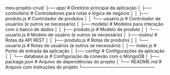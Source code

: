 meu-projeto-crud/
├── app/                   # Diretório principal da aplicação
│   ├── controllers/      # Controladores para rotas e lógica de negócio
│   │   ├── produto.js    # Controlador de produtos
│   │   └── usuario.js     # Controlador de usuários (e outros se necessário)
│   ├── models/           # Modelos para interação com o banco de dados
│   │   ├── produto.js    # Modelo de produto
│   │   └── usuario.js     # Modelo de usuário (e outros se necessário)
│   ├── routes/           # Rotas da API REST
│   │   ├── produto.js    # Rotas de produtos
│   │   └── usuario.js     # Rotas de usuários (e outros se necessário)
│   │── index.js          # Ponto de entrada da aplicação
│   ├── config/                # Configurações da aplicação
│   │   └── database.js        # Configuração da conexão com o MongoDB
│   ├── package.json          # Arquivo de dependências do projeto
│   └── README.md              # Arquivo com instruções do projeto
└───────────────────────
